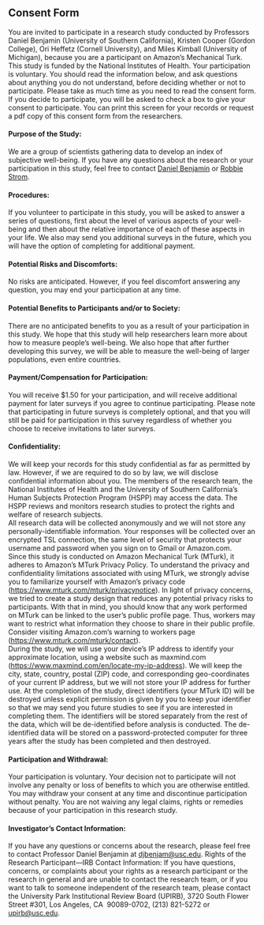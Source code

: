 ## Consent Form
You are invited to participate in a research study conducted by Professors Daniel Benjamin (University of Southern California), Kristen Cooper (Gordon College), Ori Heffetz (Cornell University), and Miles Kimball (University of Michigan), because you are a participant on Amazon’s Mechanical Turk. This study is funded by the National Institutes of Health. Your participation is voluntary. You should read the information below, and ask questions about anything you do not understand, before deciding whether or not to participate. Please take as much time as you need to read the consent form. If you decide to participate, you will be asked to check a box to give your consent to participate. You can print this screen for your records or request a pdf copy of this consent form from the researchers.
#### Purpose of the Study:
We are a group of scientists gathering data to develop an index of subjective well-being. If you have any questions about the research or your participation in this study, feel free to contact [Daniel Benjamin](mailto:djbenjam@usc.edu) or [Robbie Strom](mailto:robbie.strom@gmail.com).
#### Procedures:
If you volunteer to participate in this study, you will be asked to answer a series of questions, first about the level of various aspects of your well-being and then about the relative importance of each of these aspects in your life.
We also may send you additional surveys in the future, which you will have the option of completing for additional payment.
#### Potential Risks and Discomforts:
No risks are anticipated. However, if you feel discomfort answering any question, you may end your participation at any time.
#### Potential Benefits to Participants and/or to Society:
There are no anticipated benefits to you as a result of your participation in this study. We hope that this study will help researchers learn more about how to measure people’s well-being. We also hope that after further developing this survey, we will be able to measure the well-being of larger populations, even entire countries.
#### Payment/Compensation for Participation:
You will receive $1.50 for your participation, and will receive additional payment for later surveys if you agree to continue participating. Please note that participating in future surveys is completely optional, and that you will still be paid for participation in this survey regardless of whether you choose to receive invitations to later surveys.
#### Confidentiality:
We will keep your records for this study confidential as far as permitted by law. However, if we are required to do so by law, we will disclose confidential information about you. The members of the research team, the National Institutes of Health and the University of Southern California’s Human Subjects Protection Program (HSPP) may access the data. The HSPP reviews and monitors research studies to protect the rights and welfare of research subjects.  
All research data will be collected anonymously and we will not store any personally-identifiable information. Your responses will be collected over an encrypted TSL connection, the same level of security that protects your username and password when you sign on to Gmail or Amazon.com.  
Since this study is conducted on Amazon Mechanical Turk (MTurk), it adheres to Amazon’s MTurk Privacy Policy. To understand the privacy and confidentiality limitations associated with using MTurk, we strongly advise you to familiarize yourself with Amazon’s privacy code (https://www.mturk.com/mturk/privacynotice). In light of privacy concerns, we tried to create a study design that reduces any potential privacy risks to participants. With that in mind, you should know that any work performed on MTurk can be linked to the user’s public profile page. Thus, workers may want to restrict what information they choose to share in their public profile. Consider visiting Amazon.com’s warning to workers page (https://www.mturk.com/mturk/contact).  
During the study, we will use your device’s IP address to identify your approximate location, using a website such as maxmind.com (https://www.maxmind.com/en/locate-my-ip-address). We will keep the city, state, country, postal (ZIP) code, and corresponding geo-coordinates of your current IP address, but we will not store your IP address for further use. At the completion of the study, direct identifiers (your MTurk ID) will be destroyed unless explicit permission is given by you to keep your identifier so that we may send you future studies to see if you are interested in completing them. The identifiers will be stored separately from the rest of the data, which will be de-identified before analysis is conducted. The de-identified data will be stored on a password-protected computer for three years after the study has been completed and then destroyed.
#### Participation and Withdrawal:
Your participation is voluntary. Your decision not to participate will not involve any penalty or loss of benefits to which you are otherwise entitled. You may withdraw your consent at any time and discontinue participation without penalty. You are not waiving any legal claims, rights or remedies because of your participation in this research study.
#### Investigator’s Contact Information:
If you have any questions or concerns about the research, please feel free to contact Professor Daniel Benjamin at djbenjam@usc.edu.
Rights of the Research Participant—IRB Contact Information:
If you have questions, concerns, or complaints about your rights as a research participant or the research in general and are unable to contact the research team, or if you want to talk to someone independent of the research team, please contact the University Park Institutional Review Board (UPIRB), 3720 South Flower Street #301, Los Angeles, CA  90089-0702, (213) 821-5272 or upirb@usc.edu.
